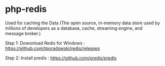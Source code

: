 # php-redis

Used for caching the Data (The open source, in-memory data store used by millions of developers as a database, cache, streaming engine, and message broker.)

Step 1: 
Dowonload Redis for Windows : https://github.com/tporadowski/redis/releases

Step 2:
Install predis : https://github.com/predis/predis
